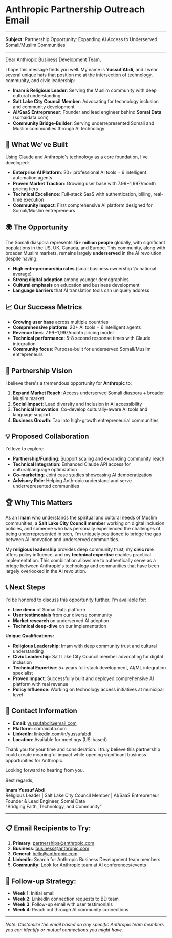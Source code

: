 # Anthropic Partnership Outreach Email

---

**Subject:** Partnership Opportunity: Expanding AI Access to Underserved Somali/Muslim Communities

---

Dear Anthropic Business Development Team,

I hope this message finds you well. My name is **Yussuf Abdi**, and I wear several unique hats that position me at the intersection of technology, community, and civic leadership:

- **Imam & Religious Leader**: Serving the Muslim community with deep cultural understanding
- **Salt Lake City Council Member**: Advocating for technology inclusion and community development  
- **AI/SaaS Entrepreneur**: Founder and lead engineer behind **Somai Data** (somaidata.com)
- **Community Bridge-Builder**: Serving underrepresented Somali and Muslim communities through AI technology

## 🚀 **What We've Built**

Using Claude and Anthropic's technology as a core foundation, I've developed:

- **Enterprise AI Platform**: 20+ professional AI tools + 6 intelligent automation agents
- **Proven Market Traction**: Growing user base with $7.99-$1,997/month pricing tiers
- **Technical Excellence**: Full-stack SaaS with authentication, billing, real-time execution
- **Community Impact**: First comprehensive AI platform designed for Somali/Muslim entrepreneurs

## 🌍 **The Opportunity**

The Somali diaspora represents **15+ million people** globally, with significant populations in the US, UK, Canada, and Europe. This community, along with broader Muslim markets, remains largely **underserved** in the AI revolution despite having:

- **High entrepreneurship rates** (small business ownership 2x national average)
- **Strong digital adoption** among younger demographics  
- **Cultural emphasis** on education and business development
- **Language barriers** that AI translation tools can uniquely address

## 📈 **Our Success Metrics**

- **Growing user base** across multiple countries
- **Comprehensive platform**: 20+ AI tools + 6 intelligent agents
- **Revenue tiers**: $7.99-$1,997/month pricing model
- **Technical performance**: 5-8 second response times with Claude integration
- **Community focus**: Purpose-built for underserved Somali/Muslim entrepreneurs

## 🤝 **Partnership Vision**

I believe there's a tremendous opportunity for **Anthropic** to:

1. **Expand Market Reach**: Access underserved Somali diaspora + broader Muslim market
2. **Social Impact**: Lead diversity and inclusion in AI accessibility
3. **Technical Innovation**: Co-develop culturally-aware AI tools and language support
4. **Business Growth**: Tap into high-growth entrepreneurial communities

## 💡 **Proposed Collaboration**

I'd love to explore:

- **Partnership/Funding**: Support scaling and expanding community reach
- **Technical Integration**: Enhanced Claude API access for cultural/language optimization
- **Co-marketing**: Joint case studies showcasing AI democratization
- **Advisory Role**: Helping Anthropic understand and serve underrepresented communities

## 🏆 **Why This Matters**

As an **Imam** who understands the spiritual and cultural needs of Muslim communities, a **Salt Lake City Council member** working on digital inclusion policies, and someone who has personally experienced the challenges of being underrepresented in tech, I'm uniquely positioned to bridge the gap between AI innovation and underserved communities.

My **religious leadership** provides deep community trust, my **civic role** offers policy influence, and my **technical expertise** enables practical implementation. This combination allows me to authentically serve as a bridge between Anthropic's technology and communities that have been largely overlooked in the AI revolution.

## 📞 **Next Steps**

I'd be honored to discuss this opportunity further. I'm available for:
- **Live demo** of Somai Data platform
- **User testimonials** from our diverse community
- **Market research** on underserved AI adoption
- **Technical deep-dive** on our implementation

**Unique Qualifications:**
- **Religious Leadership**: Imam with deep community trust and cultural understanding
- **Civic Leadership**: Salt Lake City Council member advocating for digital inclusion
- **Technical Expertise**: 5+ years full-stack development, AI/ML integration specialist
- **Proven Impact**: Successfully built and deployed comprehensive AI platform with real revenue
- **Policy Influence**: Working on technology access initiatives at municipal level

## 📧 **Contact Information**

- **Email**: yussufabdi@email.com
- **Platform**: somaidata.com  
- **LinkedIn**: linkedin.com/in/yussufabdi
- **Location**: Available for meetings (US-based)

Thank you for your time and consideration. I truly believe this partnership could create meaningful impact while opening significant business opportunities for Anthropic.

Looking forward to hearing from you.

Best regards,

**Imam Yussuf Abdi**  
Religious Leader | Salt Lake City Council Member | AI/SaaS Entrepreneur  
Founder & Lead Engineer, Somai Data  
"Bridging Faith, Technology, and Community"

---

## 📋 **Email Recipients to Try:**

1. **Primary**: partnerships@anthropic.com
2. **Business**: business@anthropic.com  
3. **General**: hello@anthropic.com
4. **LinkedIn**: Search for Anthropic Business Development team members
5. **Community**: Look for Anthropic team at AI conferences/events

## 🎯 **Follow-up Strategy:**

- **Week 1**: Initial email
- **Week 2**: LinkedIn connection requests to BD team
- **Week 3**: Follow-up email with user testimonials
- **Week 4**: Reach out through AI community connections

---

*Note: Customize the email based on any specific Anthropic team members you can identify or mutual connections you might have.*